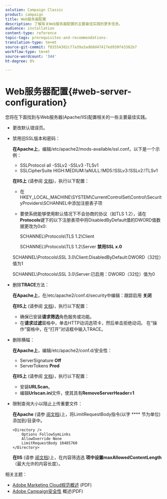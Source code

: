 ```yaml
---
solution: Campaign Classic
product: campaign
title: Web服务器配置
description: 了解有关Web服务器配置的主要最佳实践的更多信息。
audience: installation
content-type: reference
topic-tags: prerequisites-and-recommendations-
translation-type: tm+mt
source-git-commit: f03554302c77a39a3ad68d47417ed930f43302b7
workflow-type: tm+mt
source-wordcount: '344'
ht-degree: 0%

---
```



# Web服务器配置{#web-server-configuration}

您将在下面找到与Web服务器(Apache/IIS)配置相关的一些主要最佳实践。

* 更改默认错误页。

* 禁用旧SSL版本和密码：

   **在Apache上**，编辑/etc/apache2/mods-available/ssl.conf。以下是一个示例：

   * SSLProtocol all -SSLv2 -SSLv3 -TLSv1
   * SSLCipherSuite HIGH:MEDIUM:!aNULL:!MD5:!SSLv3:!SSLv2:!TLSv1

   **在IIS上** (请参阅 [文档](https://support.microsoft.com/en-us/kb/245030))，执行以下配置：

   * 在HKEY_LOCAL_MACHINE\SYSTEM\CurrentControlSet\Control\SecurityProviders\SCHANNEL中添加注册表子项
   * 要使系统能够使用默认情况下不会协商的协议（如TLS 1.2），请在&#x200B;**Protocols**&#x200B;键下的以下注册表项中将DisabledByDefault值的DWORD值数据更改为0x0:

      SCHANNEL\Protocols\TLS 1.2\Client

      SCHANNEL\Protocols\TLS 1.2\Server
   **禁用SSL x.0**

   SCHANNEL\Protocols\SSL 3.0\Client:DisabledByDefault:DWORD（32位）值为1

   SCHANNEL\Protocols\SSL 3.0\Server:已启用：DWORD（32位）值为0

* 删除&#x200B;**TRACE**&#x200B;方法：

   **在Apache上**，在/etc/apache2/conf.d/security中编辑：跟踪启用 **关闭**

   **在IIS上** (请参阅 [文档](https://www.iis.net/configreference/system.webserver/security/requestfiltering/verbs))，执行以下配置：

   * 确保已安装&#x200B;**请求筛选**&#x200B;角色服务或功能。
   * 在&#x200B;**请求过滤**&#x200B;窗格中，单击HTTP动词选项卡，然后单击拒绝动词。 在“操作”窗格中，在“打开”对话框中输入TRACE。

* 删除横幅：

   **在Apache上**，编辑/etc/apache2/conf.d/安全性：

   * ServerSignature **Off**
   * ServerTokens **Prod**

   **在IIS上** (请参阅 [文档](https://www.iis.net/configreference/system.webserver/security/requestfiltering/verbs))，执行以下配置：

   * 安装&#x200B;**URLScan**。
   * 编辑&#x200B;**Urlscan.ini**&#x200B;文件，使其具有&#x200B;**RemoveServerHeader=1**


* 限制查询大小以阻止上传重要文件：

   **在Apache** (请参 [阅文档](http://httpd.apache.org/docs/2.2/mod/core.html#limitrequestbody))上，将LimitRequestBody指令(以字 **** 节为单位)添加到/目录中。

   ```
   <Directory />
       Options FollowSymLinks
       AllowOverride None
       LimitRequestBody 10485760
   </Directory>
   ```

   **在IIS** (请参 [阅文档](http://www.iis.net/configreference/system.webserver/security/requestfiltering/requestlimits))上，在内容筛选选 **项中设置maxAllowedContentLength** （最大允许的内容长度）。

相关主题：

* [Adobe Marketing Cloud规范概述](https://marketing.adobe.com/resources/help/en_US/xref/Adobe-Marketing-Cloud-Privacy-and-Security-Overview.pdf) (PDF)
* [Adobe Campaign安全性](https://wwwimages.adobe.com/content/dam/acom/en/marketing-cloud/campaign/pdfs/54658.en.campaign.wp.adb-security.pdf) 概述(PDF)

